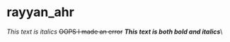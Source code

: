 # rayyan_ahr
*This text is italics*
~~OOPS I made an error~~
***This text is both bold and italics***\
